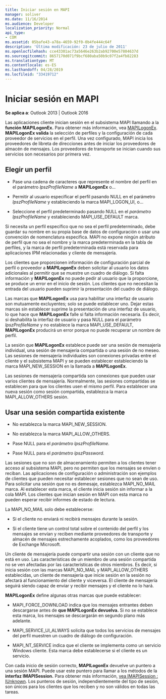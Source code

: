 ```yaml
---
title: Iniciar sesión en MAPI
manager: soliver
ms.date: 11/16/2014
ms.audience: Developer
localization_priority: Normal
api_type:
- COM
ms.assetid: 05bafe43-a78a-4659-92f0-0b4fe444c64f
description: 'Última modificación: 23 de julio de 2011'
ms.openlocfilehash: cce43301ac73a5646e263b2ab92700e57804637d
ms.sourcegitcommit: 8657170d071f9bcf680aba50b9c07f2a4fb82283
ms.translationtype: MT
ms.contentlocale: es-ES
ms.lasthandoff: 04/28/2019
ms.locfileid: "33419712"
---
```

# <a name="logging-on-to-mapi"></a>Iniciar sesión en MAPI
 
**Se aplica a**: Outlook 2013 | Outlook 2016 
  
Las aplicaciones cliente inician sesión en el subsistema MAPI llamando a la **función MAPILogonEx.** Para obtener más información, vea [MAPILogonEx](mapilogonex.md). **MAPILogonEx valida** la selección de perfiles y la configuración de cada proveedor de servicios en el perfil. Una vez configurado, MAPI inicia los proveedores de libreta de direcciones antes de iniciar los proveedores de almacén de mensajes. Los proveedores de transporte se inician cuando sus servicios son necesarios por primera vez. 
  
## <a name="choose-a-profile"></a>Elegir un perfil
  
- Pase una cadena de caracteres que represente el nombre del perfil en el parámetro  _lpszProfileName_ a **MAPILogonEx** o...
    
- Permitir al usuario especificar el perfil pasando NULL en el parámetro  _lpszProfileName_ y estableciendo la marca MAPI_LOGON_UI, o... 

- Seleccione el perfil predeterminado pasando NULL en el  _parámetro lpszProfileName_ y estableciendo MAPI_USE_DEFAULT marca. 
    
Si necesita un perfil específico que no sea el perfil predeterminado, debe guardar su nombre en su propia base de datos de configuración o usar una convención de nomenclatura específica. MAPI no expone ningún atributo de perfil que no sea el nombre y la marca predeterminada en la tabla de perfiles, y la marca de perfil predeterminada está reservada para aplicaciones IPM relacionadas y cliente de mensajería.
  
Los clientes que proporcionen información de configuración parcial de perfil o proveedor a **MAPILogonEx** deben solicitar al usuario los datos adicionales al permitir que se muestre un cuadro de diálogo. Si falta información y **MAPILogonEx** no puede pedir al usuario que la proporcione, se produce un error en el inicio de sesión. Los clientes que no necesitan la entrada del usuario pueden suprimir la presentación del cuadro de diálogo. 
  
Las marcas que **MAPILogonEx** usa para habilitar una interfaz de usuario son mutuamente excluyentes; solo se puede establecer uno. Dejar estas marcas sin establecer suprime la presentación de una interfaz de usuario, lo que hace que **MAPILogonEx** falle si falta información necesaria. Es decir, si deshabilita la interfaz de usuario y pasa NULL para el parámetro  _lpszProfileName_ y no establece la marca MAPI_USE_DEFAULT, **MAPILogonEx** producirá un error porque no puede recuperar un nombre de perfil. 
  
La sesión que **MAPILogonEx** establece puede ser una sesión de mensajería individual, una sesión de mensajería compartida o una sesión de no meseo. Las sesiones de mensajería individuales son conexiones privadas entre el cliente y el subsistema MAPI y se pueden establecer estableciendo la marca MAPI_NEW_SESSION en la llamada a **MAPILogonEx**.
  
Las sesiones de mensajería compartida son conexiones que pueden usar varios clientes de mensajería. Normalmente, las sesiones compartidas se establecen para que los clientes usen el mismo perfil. Para establecer una nueva sesión como sesión compartida, establezca la marca MAPI_ALLOW_OTHERS sesión. 
  
## <a name="use-an-existing-shared-session"></a>Usar una sesión compartida existente
  
- No establezca la marca MAPI_NEW_SESSION.
    
- No establezca la marca MAPI_ALLOW_OTHERS.
    
- Pase NULL para el _parámetro lpszProfileName._ 
    
- Pase NULL para el _parámetro lpszPassword._ 
    
Las sesiones que no son de almacenamiento permiten a los clientes tener acceso al subsistema MAPI, pero no permiten que los mensajes se envíen o reciban. Las aplicaciones de configuración o administración son ejemplos de clientes que pueden necesitar establecer sesiones que no sean de uso. Para solicitar una sesión que no es demesaje, establezca MAPI_NO_MAIL marca. Al establecer esta marca, el cliente inicia sesión sin informar a la cola MAPI. Los clientes que inician sesión en MAPI con esta marca no pueden esperar recibir informes de estado de lectura.
  
La MAPI_NO_MAIL solo debe establecerse:
  
- Si el cliente no enviará ni recibirá mensajes durante la sesión.
    
- Si el cliente tiene un control total sobre el contenido del perfil y los mensajes se envían y reciben mediante proveedores de transporte y almacén de mensajes estrechamente acoplados, como los proveedores de Exchange Microsoft.
    
Un cliente de mensajería puede compartir una sesión con un cliente que no está en uso. Las características de un miembro de una sesión compartida no se ven afectadas por las características de otros miembros. Es decir, si inicia sesión con las marcas MAPI_NO_MAIL y MAPI_ALLOW_OTHERS establecidas, un cliente de mensajería que inicie sesión en la sesión no afectará al funcionamiento del cliente y viceversa. El cliente de mensajería seguirá siendo capaz de enviar y recibir mensajes y el cliente no lo hará.
  
**MAPILogonEx** define algunas otras marcas que puede establecer: 
  
- MAPI_FORCE_DOWNLOAD indica que los mensajes entrantes deben descargarse antes de **que MAPILogonEx devuelva.** Si no se establece esta marca, los mensajes se descargarán en segundo plano más adelante. 
    
- MAPI_SERVICE_UI_ALWAYS solicita que todos los servicios de mensajes del perfil muestren un cuadro de diálogo de configuración.
    
- MAPI_NT_SERVICE indica que el cliente se implementa como un servicio Windows cliente. Esta marca debe establecerse si el cliente es un servicio.
    
Con cada inicio de sesión correcto, **MAPILogonEx** devuelve un puntero a una sesión MAPI. Puede usar este puntero para llamar a los métodos de la **interfaz IMAPISession.** Para obtener más información, [vea IMAPISession : IUnknown](imapisessioniunknown.md). Los punteros de sesión, independientemente del tipo de sesión, son únicos para los clientes que los reciben y no son válidos en todas las tareas.
  

